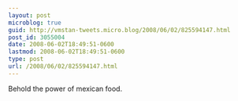 ```yaml
---
layout: post
microblog: true
guid: http://vmstan-tweets.micro.blog/2008/06/02/825594147.html
post_id: 3055004
date: 2008-06-02T18:49:51-0600
lastmod: 2008-06-02T18:49:51-0600
type: post
url: /2008/06/02/825594147.html
---
```

Behold the power of mexican food.
